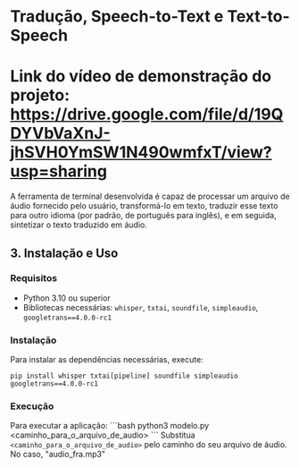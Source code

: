 # Tradução, Speech-to-Text e Text-to-Speech

# Link do vídeo de demonstração do projeto: https://drive.google.com/file/d/19QDYVbVaXnJ-jhSVH0YmSW1N490wmfxT/view?usp=sharing

A ferramenta de terminal desenvolvida é capaz de processar um arquivo de áudio fornecido pelo usuário, transformá-lo em texto, traduzir esse texto para outro idioma (por padrão, de português para inglês), e em seguida, sintetizar o texto traduzido em áudio.

## 3. Instalação e Uso

### Requisitos
- Python 3.10 ou superior
- Bibliotecas necessárias: `whisper`, `txtai`, `soundfile`, `simpleaudio`, `googletrans==4.0.0-rc1`

### Instalação
Para instalar as dependências necessárias, execute:
```
pip install whisper txtai[pipeline] soundfile simpleaudio googletrans==4.0.0-rc1
```

### Execução
Para executar a aplicação:
\```bash
python3 modelo.py <caminho_para_o_arquivo_de_audio>
\```
Substitua `<caminho_para_o_arquivo_de_audio>` pelo caminho do seu arquivo de áudio. No caso, "audio_fra.mp3"


